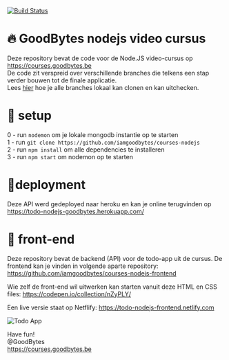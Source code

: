[![Build Status](https://travis-ci.org/iamgoodbytes/courses-nodejs.svg?branch=master)](https://travis-ci.org/iamgoodbytes/courses-nodejs)  

# 🔥 GoodBytes nodejs video cursus

Deze repository bevat de code voor de Node.JS video-cursus op https://courses.goodbytes.be  
De code zit verspreid over verschillende branches die telkens een stap verder bouwen tot de finale applicatie.  
Lees [hier](https://stackoverflow.com/questions/67699/how-to-clone-all-remote-branches-in-git) hoe je alle branches lokaal kan clonen en kan uitchecken.

# 🚀 setup

0 - run `nodemon` om je lokale mongodb instantie op te starten  
1 - run `git clone https://github.com/iamgoodbytes/courses-nodejs`  
2 - run `npm install` om alle dependencies te installeren  
3 - run `npm start` om nodemon op te starten

# 🍿deployment

Deze API werd gedeployed naar heroku en kan je online terugvinden op https://todo-nodejs-goodbytes.herokuapp.com/

# 🦄 front-end

Deze repository bevat de backend (API) voor de todo-app uit de cursus. De frontend kan je vinden in volgende aparte repository: https://github.com/iamgoodbytes/courses-nodejs-frontend

Wie zelf de front-end wil uitwerken kan starten vanuit deze HTML en CSS files: https://codepen.io/collection/nZyPLY/

Een live versie staat op Netflify: https://todo-nodejs-frontend.netlify.com

![Todo App](https://i.ibb.co/rkqwZgK/Screen-Shot-2019-04-16-at-20-45-34.png)

Have fun!  
@GoodBytes  
https://courses.goodbytes.be
